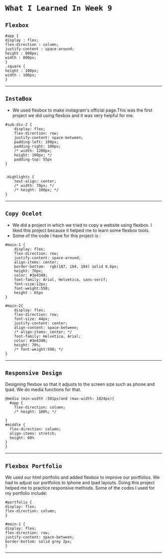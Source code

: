 # `What I Learned In Week 9`


## `Flexbox`

```
#app {
display : flex;
flex-direction : column;
justify-content : space-around;
height : 800px;
width : 800px;
}
.square {
height : 100px;
width : 100px;
}
```
---
## `InstaBox` 
* We used flexbox to make instagram's official page.This was the first project we did using flexbox and it was very helpful for me. 

```
#sub-div-2 {
    display: flex;
    flex-direction: row;
    justify-content: space-between;
    padding-left: 100px;
    padding-right: 100px;
    /* width: 1200px;
    height: 100px; */
    padding-top: 55px
}


.Highlights {
    text-align: center;
    /* width: 70px; */
    /* height: 100px; */
}
```

---


## `Copy Ocelot`
* We did a project in which we tried to copy a website using flexbox. I liked this project because it helped me to learn some flexbox tools.
* Some of the code I have for this project is :
```
#main-1 {
    display: flex;
    flex-direction: row;
    justify-content: space-around;
    align-items: center;
    border-bottom:  rgb(187, 184, 184) solid 0.6px;
    height: 70px;
    color: #3e4348;
    font-family: Arial, Helvetica, sans-serif;
    font-size:12px;
    font-weight:550;
    height : 65px
}

#main-2{
    display: flex;
    flex-direction: row;
    font-size: 44px;
    justify-content: center;
    align-content: space-between;
    /* align-items: center; */
    font-family: Helvetica, Arial;
    color: #3e4348;
    height: 70%;
    /* font-weight:590; */
}
```

----

## `Responsive Design`
Designing flexbox so that it adjusts to the screen size such as phone and Ipad.
We do media functions for that. 
```
@media (min-width :501px)and (max-width: 1024px){
  #app {
    flex-direction: column;
    /* height: 100%; */

}
#middle {
  flex-direction: column;  
  align-items: stretch;
  height: 60%
}
}

```
---

## `Flexbox Portfolio`
We used our html portfolio and added flexbox to improve our portfolios. We had to adjust our portfolios to Iphone and Ipad layouts. Doing this project helped me to practice responsive methods. Some of the codes I used for my portfolio include:

```
#portfolio {
display: flex;
flex-direction: column;
}

#main-1 {
display: flex;
flex-direction: row;
justify-content: space-between;
border-bottom: solid grey 2px;
}
```

---